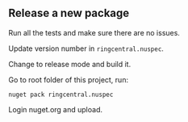 ## Release a new package

Run all the tests and make sure there are no issues.

Update version number in `ringcentral.nuspec`.

Change to release mode and build it.

Go to root folder of this project, run:

```
nuget pack ringcentral.nuspec
```

Login nuget.org and upload.
